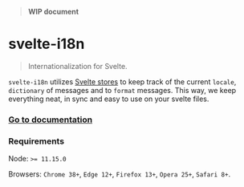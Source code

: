 > **WIP document**

# svelte-i18n

> Internationalization for Svelte.

`svelte-i18n` utilizes [Svelte stores](https://svelte.dev/docs#svelte_store) to keep track of the current `locale`, `dictionary` of messages and to `format` messages. This way, we keep everything neat, in sync and easy to use on your svelte files.

### [Go to documentation](https://github.com/kaisermann/svelte-i18n/wiki)

### Requirements

Node: `>= 11.15.0`

Browsers: `Chrome 38+`, `Edge 12+`, `Firefox 13+`, `Opera 25+`, `Safari 8+`.
